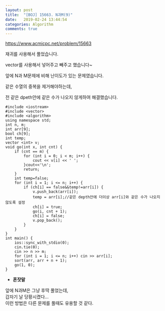 ```yaml
---
layout: post
title:  "[BOJ] 15663. N과M(9)"
date:   2019-02-24 13:44:54
categories: Algorithm
comments: true
---
```


https://www.acmicpc.net/problem/15663  



재귀를 사용해서 풀었습니다.  

vector를 사용해서 넣어주고 빼주고 했습니다~  

앞에 N과 M문제에 비해 난이도가 있는 문제였습니다.  

같은 수열의 중복을 제거해야하는데,  

전 같은 dpeth안에 같은 수가 나오지 않게하여 해결했습니다.  

~~~
#include <iostream>
#include <vector>
#include <algorithm>
using namespace std;
int n, m;
int arr[9];
bool ch[9];
int temp;
vector <int> v;
void go(int x, int cnt) {
	if (cnt == m) {
		for (int i = 0; i < m; i++) {
			cout << v[i] << ' ';
		}cout<<'\n';
		return;
	}
	int temp=false;
	for (int i = 1; i <= n; i++) {
		if (ch[i] == false&&temp!=arr[i]) {
			v.push_back(arr[i]);
			temp = arr[i];//같은 depth안에 더이상 arr[i]와 같은 수가 나오지 않도록 설정
			ch[i] = true;
			go(i, cnt + 1);
			ch[i] = false;
			v.pop_back();
		}
	}
}
int main() {
	ios::sync_with_stdio(0);
	cin.tie(0);
	cin >> n >> m;
	for (int i = 1; i <= n; i++) cin >> arr[i];
	sort(arr, arr + n + 1);
	go(1, 0);
}
~~~

- **혼잣말**

앞에 N과M은 그냥 후딱 풀었는데,  
갑자기 날 당황시켰다...  
이런 방법은 다른 문제를 풀때도 유용할 것 같다.  
